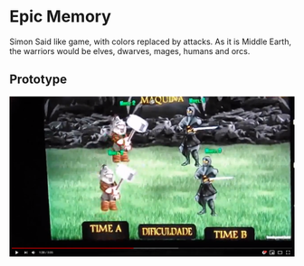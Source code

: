 # Epic Memory

Simon Said like game, with colors replaced by attacks. As it is Middle Earth, the warriors would be elves, dwarves, mages, humans and orcs.

## Prototype

[![Epic Memory](docs/epic-memory.png)](https://www.youtube.com/watch?v=MqlAyxn9HCs)